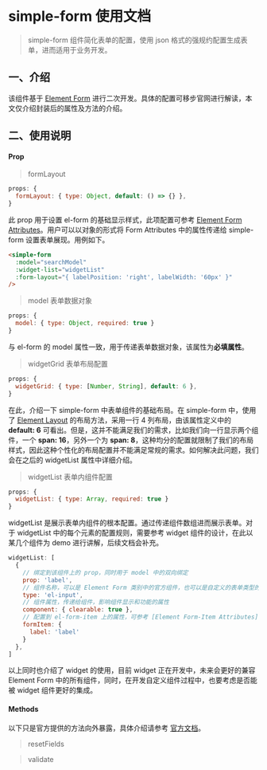 # simple-form 使用文档

>simple-form 组件简化表单的配置，使用 json 格式的强规约配置生成表单，进而适用于业务开发。

## 一、介绍

该组件基于 [Element Form](https://element.eleme.cn/#/zh-CN/component/form) 进行二次开发。具体的配置可移步官网进行解读，本文仅介绍封装后的属性及方法的介绍。

## 二、使用说明

#### Prop

> formLayout

```javascript
props: {
  formLayout: { type: Object, default: () => {} },
}
```
此 prop 用于设置 el-form 的基础显示样式，此项配置可参考 [Element Form Attributes](https://element.eleme.cn/#/zh-CN/component/form#form-attributes)。用户可以以对象的形式将  Form Attributes 中的属性传递给 simple-form 设置表单展现。用例如下。
```html
<simple-form
  :model="searchModel"
  :widget-list="widgetList"
  :form-layout="{ labelPosition: 'right', labelWidth: '60px' }"
/>
```

> model 表单数据对象
```javascript
props: {
  model: { type: Object, required: true }
}
```
与 el-form 的 model 属性一致，用于传递表单数据对象，该属性为**必填属性**。

> widgetGrid 表单布局配置
```javascript
props: {
  widgetGrid: { type: [Number, String], default: 6 },
}
```
在此，介绍一下 simple-form 中表单组件的基础布局。在 simple-form 中，使用了 [Element Layout](https://element.eleme.cn/#/zh-CN/component/layout) 的布局方法，采用一行 4 列布局，由该属性定义中的 **default: 6** 可看出。但是，这并不能满足我们的需求，比如我们向一行显示两个组件，一个 **span: 16**，另外一个为 **span: 8**，这种均分的配置就限制了我们的布局样式，因此这种个性化的布局配置并不能满足常规的需求。如何解决此问题，我们会在之后的 widgetList 属性中详细介绍。

> widgetList 表单内组件配置
```javascript
props: {
  widgetList: { type: Array, required: true }
}
```
widgetList 是展示表单内组件的根本配置。通过传递组件数组进而展示表单。对于 widgetList 中的每个元素的配置规则，需要参考 widget 组件的设计，在此以某几个组件为 demo 进行讲解，后续文档会补充。

```javascript
widgetList: [
  {
    // 绑定到该组件上的 prop，同时用于 model 中的双向绑定
    prop: 'label',
    // 组件名称，可以是 Element Form 类别中的官方组件，也可以是自定义的表单类型的组件
    type: 'el-input',
    // 组件属性，传递给组件，影响组件显示和功能的属性
    component: { clearable: true },
    // 配置到 el-form-item 上的属性，可参考 [Element Form-Item Attributes](https://element.eleme.cn/#/zh-CN/component/form#form-item-attributes)
    formItem: {
      label: 'label'
    }
  },
]
```
以上同时也介绍了 widget 的使用，目前 widget 正在开发中，未来会更好的兼容 Element Form 中的所有组件，同时，在开发自定义组件过程中，也要考虑是否能被 widget 组件更好的集成。

#### Methods

以下只是官方提供的方法向外暴露，具体介绍请参考 [官方文档](https://element.eleme.cn/#/zh-CN/component/form#form-methods)。
> resetFields

> validate